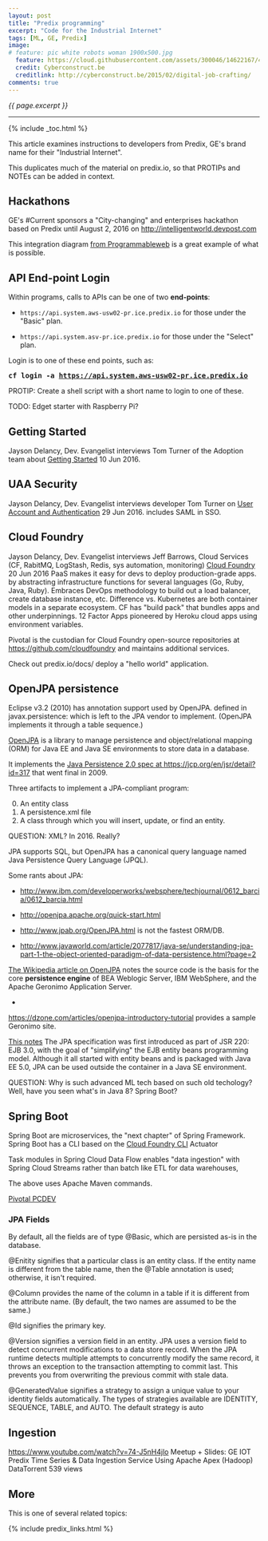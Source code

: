 ```yaml
---
layout: post
title: "Predix programming"
excerpt: "Code for the Industrial Internet"
tags: [ML, GE, Predix]
image:
# feature: pic white robots woman 1900x500.jpg
  feature: https://cloud.githubusercontent.com/assets/300046/14622167/45abd918-0585-11e6-8537-a58e0b55e3ec.jpg
  credit: Cyberconstruct.be
  creditlink: http://cyberconstruct.be/2015/02/digital-job-crafting/
comments: true
---
```

<i>{{ page.excerpt }}</i>
<hr />

{% include _toc.html %}

This article examines instructions to developers from
Predix, GE's brand name for their "Industrial Internet".

This duplicates much of the material on predix.io,
so that PROTIPs and NOTEs can be added in context.

## Hackathons #

GE's #Current sponsors a "City-changing" and enterprises hackathon based on Predix 
until August 2, 2016 on
<a target="_blank" href="http://intelligentworld.devpost.com/">
http://intelligentworld.devpost.com</a>

<amp-img width="650" height="293" alt="predix smartcity 650x293-c68.jpg"
src="https://cloud.githubusercontent.com/assets/300046/17079833/1f1c3014-50d9-11e6-925e-6b052e4ddf75.jpg">
</amp-img>
This integration diagram <a target="_blank" href="https://t.co/kUcroXVFBl">
from Programmableweb</a>
is a great example of what is possible.


## API End-point Login #

Within programs, calls to APIs can be one of two <strong>end-points</strong>:

   * `https://api.system.aws-usw02-pr.ice.predix.io` for those under the "Basic" plan.

   * `https://api.system.asv-pr.ice.predix.io` for those under the "Select" plan.

Login is to one of these end points, such as:

   <tt><strong>
   cf login -a https://api.system.aws-usw02-pr.ice.predix.io
   </strong></tt>

PROTIP: Create a shell script with a short name to login to one of these.


TODO: Edget starter with Raspberry Pi?



## Getting Started #

Jayson Delancy, Dev. Evangelist interviews 
Tom Turner of the Adoption team about
<a target="_blank" href="https://www.youtube.com/watch?v=0RdsCHDLmEw">
Getting Started</a> 10 Jun 2016.


## UAA Security #

Jayson Delancy, Dev. Evangelist interviews 
developer Tom Turner on
<a target="_blank" href="https://www.youtube.com/watch?v=DXbJM0bvkME">
User Account and Authentication</a> 29 Jun 2016.
includes SAML in SSO.


## Cloud Foundry #

Jayson Delancy, Dev. Evangelist interviews 
Jeff Barrows, Cloud Services (CF, RabitMQ, LogStash, Redis, sys automation, monitoring)
<a target="_blank" href="https://www.youtube.com/watch?v=DXbJM0bvkME">
Cloud Foundry</a> 20 Jun 2016
PaaS makes it easy for devs to deploy production-grade apps.
by abstracting infrastructure functions for several languages (Go, Ruby, Java, Ruby).
Embraces DevOps methodology to build out a load balancer, create database instance, etc.
Difference vs. Kubernetes are both container models in a separate ecosystem.
CF has "build pack" that bundles apps and other underpinnings. 
12 Factor Apps pioneered by Heroku cloud apps using environment variables.

Pivotal is the custodian for 
Cloud Foundry open-source repositories at<br />
   <a target="_blank" href="https://github.com/cloudfoundry">
   https://github.com/cloudfoundry</a>
and maintains additional services.

Check out predix.io/docs/
deploy a "hello world" application.


## <a name="OpenJPA">OpenJPA persistence</a> #

Eclipse v3.2 (2010) has annotation support used by OpenJPA.
defined in javax.persistence:
 which is left to the JPA vendor to implement. (OpenJPA implements it through a table sequence.)

<a target="_blank" href="https://github.com/apache/openjpa">
OpenJPA</a> is a library to manage persistence and 
object/relational mapping (ORM) for Java EE and Java SE environments
to store data in a database.

It implements the <a target="_blank" href="https://jcp.org/en/jsr/detail?id=317">
Java Persistence 2.0 spec at https://jcp.org/en/jsr/detail?id=317</a>
 that went final in 2009.

Three artifacts to implement a JPA-compliant program:

   0. An entity class
   0. A persistence.xml file
   0. A class through which you will insert, update, or find an entity.

QUESTION: XML? In 2016.  Really?

JPA supports SQL, but OpenJPA has a canonical query language 
named Java Persistence Query Language (JPQL).

Some rants about JPA:

   * http://www.ibm.com/developerworks/websphere/techjournal/0612_barcia/0612_barcia.html

   * http://openjpa.apache.org/quick-start.html

   * http://www.jpab.org/OpenJPA.html
   is not the fastest ORM/DB.

   * http://www.javaworld.com/article/2077817/java-se/understanding-jpa-part-1-the-object-oriented-paradigm-of-data-persistence.html?page=2


<a target="_blank" href="https://www.wikiwand.com/en/Apache_OpenJPA">
The Wikipedia article on OpenJPA</a>
notes the source code is the basis for the core <strong>persistence engine</strong>
of BEA Weblogic Server, IBM WebSphere, and the Apache Geronimo Application Server.

   * <a target="_blank" href="https://dzone.com/articles/openjpa-introductory-tutorial">
   https://dzone.com/articles/openjpa-introductory-tutorial</a>
   provides a sample Geronimo site.

<a target="_blank" href="http://www.javaworld.com/article/2077817/java-se/understanding-jpa-part-1-the-object-oriented-paradigm-of-data-persistence.html">
This notes</a>
The JPA specification was first introduced as part of JSR 220: EJB 3.0, 
with the goal of "simplifying" the EJB entity beans programming model. 
Although it all started with entity beans and is packaged with Java EE 5.0, 
JPA can be used outside the container in a Java SE environment.



QUESTION: Why is such advanced ML tech based on such old techology? 
Well, have you seen what's in Java 8? Spring Boot?

## Spring Boot #

Spring Boot are microservices,
the "next chapter" of Spring Framework.
Spring Boot has a CLI based on the 
<a href="#CloudFoundry">Cloud Foundry CLI</a>
Actuator

Task modules in Spring Cloud Data Flow enables "data ingestion" with 
Spring Cloud Streams 
rather than batch like ETL for data warehouses,

The above uses Apache Maven commands.

<a target="_blank" href="https://network.pivotal.io/products/pcfdev">
Pivotal PCDEV</a>


### JPA Fields #

By default, all the fields are of type @Basic, which are persisted as-is in the database.

@Enitity signifies that a particular class is an entity class. If the entity name is different from the table name, then the @Table annotation is used; otherwise, it isn't required.

@Column provides the name of the column in a table if it is different from the attribute name. (By default, the two names are assumed to be the same.)

@Id signifies the primary key.

@Version signifies a version field in an entity. JPA uses a version field to detect concurrent modifications to a data store record. When the JPA runtime detects multiple attempts to concurrently modify the same record, it throws an exception to the transaction attempting to commit last. This prevents you from overwriting the previous commit with stale data.

@GeneratedValue signifies a strategy to assign a unique value to your identity fields automatically. The types of strategies available are IDENTITY, SEQUENCE, TABLE, and AUTO. The default strategy is auto


## Ingestion  #

https://www.youtube.com/watch?v=74-J5nH4jlo
Meetup + Slides: GE IOT Predix Time Series & Data Ingestion Service Using Apache Apex (Hadoop) DataTorrent 539 views


## More #

This is one of several related topics:

{% include predix_links.html %}
